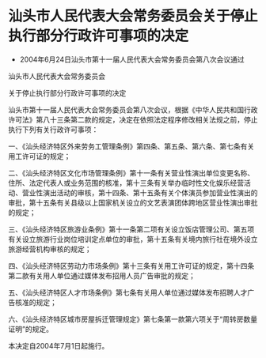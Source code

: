 # 汕头市人民代表大会常务委员会关于停止执行部分行政许可事项的决定

- 2004年6月24日汕头市第十一届人民代表大会常务委员会第八次会议通过

<!-- INFO END -->

汕头市人民代表大会常务委员会

关于停止执行部分行政许可事项的决定

汕头市第十一届人民代表大会常务委员会第八次会议，根据《中华人民共和国行政许可法》第八十三条第二款的规定，决定在依照法定程序修改相关法规之前，停止执行下列有关行政许可事项：

一、《汕头经济特区外来劳务工管理条例》第四条、第五条、第六条、第七条有关用工许可证的规定；

二、《汕头经济特区文化市场管理条例》第十一条有关营业性演出单位变更名称、住所、法定代表人或业务范围的核准，第十三条有关举办临时性文化娱乐经营活动、营业性演出活动的审核，第十四条、第十五条有关个体演员参加营业性演出的审批，第十五条有关县级以上国家机关设立的文艺表演团体跨地区营业性演出审批的规定；

三、《汕头经济特区旅游业条例》第十一条第二项有关设立饭店管理公司、第五项有关设立旅游行业岗位培训定点单位的审批，第十五条有关境内旅行社在境外设立旅游经营机构审核的规定；

四、《汕头经济特区劳动力市场条例》第十三条有关用工许可证的规定，第十四条第二款有关用人单位通过媒体发布招用人员广告审批的规定；

五、《汕头经济特区人才市场条例》第七条有关用人单位通过媒体发布招聘人才广告核准的规定；

六、《汕头经济特区城市房屋拆迁管理规定》第七条第一款第六项关于“周转房数量证明”的规定。

本决定自2004年7月1日起施行。
